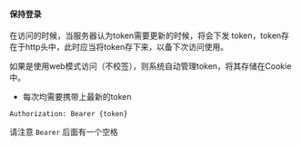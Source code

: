 #### 保持登录

在访问的时候，当服务器认为token需要更新的时候，将会下发 token，token存在于http头中，此时应当将token存下来，以备下次访问使用。

如果是使用web模式访问（不校签），则系统自动管理token，将其存储在Cookie中。

* 每次均需要携带上最新的token

```
Authorization: Bearer {token}
```

请注意 ```Bearer``` 后面有一个空格

